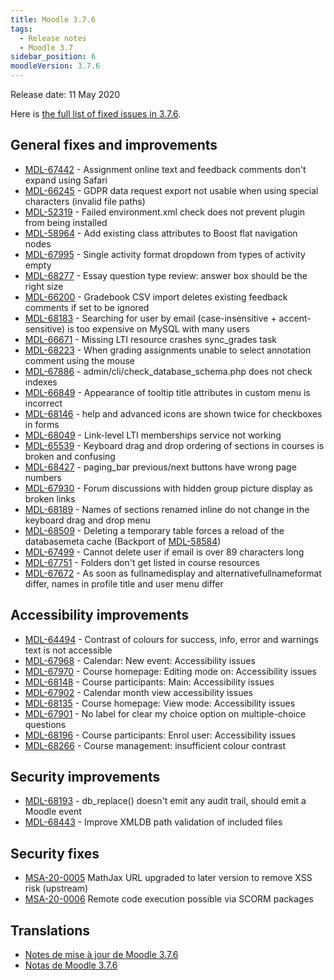 ```yaml
---
title: Moodle 3.7.6
tags:
  - Release notes
  - Moodle 3.7
sidebar_position: 6
moodleVersion: 3.7.6
---
```

Release date: 11 May 2020

Here is [the full list of fixed issues in 3.7.6](https://moodle.atlassian.net/secure/IssueNavigator!executeAdvanced.jspa?jqlQuery=project+%3D+mdl+AND+resolution+%3D+fixed+AND+fixVersion+in+%28%223.7.6%22%29+ORDER+BY+priority+DESC&runQuery=true&clear=true).

## General fixes and improvements

- [MDL-67442](https://moodle.atlassian.net/browse/MDL-67442) - Assignment online text and feedback comments don't expand using Safari
- [MDL-66245](https://moodle.atlassian.net/browse/MDL-66245) - GDPR data request export not usable when using special characters (invalid file paths)
- [MDL-52319](https://moodle.atlassian.net/browse/MDL-52319) - Failed environment.xml check does not prevent plugin from being installed
- [MDL-58964](https://moodle.atlassian.net/browse/MDL-58964) - Add existing class attributes to Boost flat navigation nodes
- [MDL-67995](https://moodle.atlassian.net/browse/MDL-67995) - Single activity format dropdown from types of activity empty
- [MDL-68277](https://moodle.atlassian.net/browse/MDL-68277) - Essay question type review: answer box should be the right size
- [MDL-66200](https://moodle.atlassian.net/browse/MDL-66200) - Gradebook CSV import deletes existing feedback comments if set to be ignored
- [MDL-68183](https://moodle.atlassian.net/browse/MDL-68183) - Searching for user by email (case-insensitive + accent-sensitive) is too expensive on MySQL with many users
- [MDL-66671](https://moodle.atlassian.net/browse/MDL-66671) - Missing LTI resource crashes sync_grades task
- [MDL-68223](https://moodle.atlassian.net/browse/MDL-68223) - When grading assignments unable to select annotation comment using the mouse
- [MDL-67886](https://moodle.atlassian.net/browse/MDL-67886) - admin/cli/check_database_schema.php does not check indexes
- [MDL-66849](https://moodle.atlassian.net/browse/MDL-66849) - Appearance of tooltip title attributes in custom menu is incorrect
- [MDL-68146](https://moodle.atlassian.net/browse/MDL-68146) - help and advanced icons are shown twice for checkboxes in forms
- [MDL-68049](https://moodle.atlassian.net/browse/MDL-68049) - Link-level LTI memberships service not working
- [MDL-65539](https://moodle.atlassian.net/browse/MDL-65539) - Keyboard drag and drop ordering of sections in courses is broken and confusing
- [MDL-68427](https://moodle.atlassian.net/browse/MDL-68427) - paging_bar previous/next buttons have wrong page numbers
- [MDL-67930](https://moodle.atlassian.net/browse/MDL-67930) - Forum discussions with hidden group picture display as broken links
- [MDL-68189](https://moodle.atlassian.net/browse/MDL-68189) - Names of sections renamed inline do not change in the keyboard drag and drop menu
- [MDL-68509](https://moodle.atlassian.net/browse/MDL-68509) - Deleting a temporary table forces a reload of the databasemeta cache (Backport of [MDL-58584](https://moodle.atlassian.net/browse/MDL-58584))
- [MDL-67499](https://moodle.atlassian.net/browse/MDL-67499) - Cannot delete user if email is over 89 characters long
- [MDL-67751](https://moodle.atlassian.net/browse/MDL-67751) - Folders don't get listed in course resources
- [MDL-67672](https://moodle.atlassian.net/browse/MDL-67672) - As soon as fullnamedisplay and alternativefullnameformat differ, names in profile title and user menu differ

## Accessibility improvements

- [MDL-64494](https://moodle.atlassian.net/browse/MDL-64494) - Contrast of colours for success, info, error and warnings text is not accessible
- [MDL-67968](https://moodle.atlassian.net/browse/MDL-67968) - Calendar: New event: Accessibility issues
- [MDL-67970](https://moodle.atlassian.net/browse/MDL-67970) - Course homepage: Editing mode on: Accessibility issues
- [MDL-68148](https://moodle.atlassian.net/browse/MDL-68148) - Course participants: Main: Accessibility issues
- [MDL-67902](https://moodle.atlassian.net/browse/MDL-67902) - Calendar month view accessibility issues
- [MDL-68135](https://moodle.atlassian.net/browse/MDL-68135) - Course homepage: View mode: Accessibility issues
- [MDL-67901](https://moodle.atlassian.net/browse/MDL-67901) - No label for clear my choice option on multiple-choice questions
- [MDL-68196](https://moodle.atlassian.net/browse/MDL-68196) - Course participants: Enrol user: Accessibility issues
- [MDL-68266](https://moodle.atlassian.net/browse/MDL-68266) - Course management: insufficient colour contrast

## Security improvements

- [MDL-68193](https://moodle.atlassian.net/browse/MDL-68193) - db_replace() doesn't emit any audit trail, should emit a Moodle event
- [MDL-68443](https://moodle.atlassian.net/browse/MDL-68443) - Improve XMLDB path validation of included files

## Security fixes

- [MSA-20-0005](https://moodle.org/mod/forum/discuss.php?d=403512) MathJax URL upgraded to later version to remove XSS risk (upstream)
- [MSA-20-0006](https://moodle.org/mod/forum/discuss.php?d=403513) Remote code execution possible via SCORM packages

## Translations

- [Notes de mise à jour de Moodle 3.7.6](https://docs.moodle.org/fr/Notes_de_mise_à_jour_de_Moodle_3.7.6)
- [Notas de Moodle 3.7.6](https://docs.moodle.org/es/Notas_de_Moodle_3.7.6)
